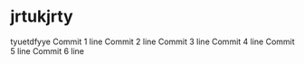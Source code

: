 # jrtukjrty
tyuetdfyye
Commit 1 line
Commit 2 line
Commit 3 line
Commit 4 line
Commit 5 line
Commit 6 line
